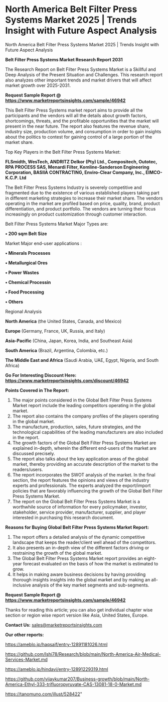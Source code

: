 # North America Belt Filter Press Systems Market 2025 | Trends Insight with Future Aspect Analysis
 North America Belt Filter Press Systems Market 2025 | Trends Insight with Future Aspect Analysis

<strong>Belt Filter Press Systems Market Research Report 2031</strong>

The Research Report on Belt Filter Press Systems Market is a Skillful and Deep Analysis of the Present Situation and Challenges. This research report also analyzes other important trends and market drivers that will affect market growth over 2025-2031.

<strong>Request Sample Report @ <a href=https://www.marketreportsinsights.com/sample/46942>https://www.marketreportsinsights.com/sample/46942</a></strong>

This Belt Filter Press Systems market report aims to provide all the participants and the vendors will all the details about growth factors, shortcomings, threats, and the profitable opportunities that the market will present in the near future. The report also features the revenue share, industry size, production volume, and consumption in order to gain insights about the politics to contest for gaining control of a large portion of the market share.

Top Key Players in the Belt Filter Press Systems Market:

<strong>FLSmidth, WesTech, ANDRITZ Delkor (Pty) Ltd., Compositech, Outotec, RPA PROCESS SAS, Menardi Filter, Komline-Sanderson Engineering Corporation, BASIIA CONTRACTING, Enviro-Clear Company, Inc., EIMCO-K.C.P. Ltd</strong>

The Belt Filter Press Systems Industry is severely competitive and fragmented due to the existence of various established players taking part in different marketing strategies to increase their market share. The vendors operating in the market are profiled based on price, quality, brand, product differentiation, and product portfolio. The vendors are turning their focus increasingly on product customization through customer interaction.

Belt Filter Press Systems Market Major Types are:

<strong>•  200 sqm Belt Size</strong>

Market Major end-user applications :

<strong>•  Minerals Processes

•  Metallurgical Ores

•  Power Wastes

•  Chemical Processin

•  Food Processing

•  Others</strong>

Regional Analysis

</u><strong><b>North America</b></strong> (the United States, Canada, and Mexico)

<strong><b>Europe </b></strong>(Germany, France, UK, Russia, and Italy)

<strong><b>Asia-Pacific</b></strong> (China, Japan, Korea, India, and Southeast Asia)

<strong><b>South America</b></strong> (Brazil, Argentina, Colombia, etc.)

<strong><b>The Middle East and Africa</b></strong> (Saudi Arabia, UAE, Egypt, Nigeria, and South Africa)

<strong>Go For Interesting Discount Here: <a href=https://www.marketreportsinsights.com/discount/46942>https://www.marketreportsinsights.com/discount/46942</a></strong>

<strong>Points Covered in The Report:</strong>
<ol>
  <li>The major points considered in the Global Belt Filter Press Systems Market report include the leading competitors operating in the global market.</li>
  <li>The report also contains the company profiles of the players operating in the global market.</li>
  <li>The manufacture, production, sales, future strategies, and the technological capabilities of the leading manufacturers are also included in the report.</li>
  <li>The growth factors of the Global Belt Filter Press Systems Market are explained in-depth, wherein the different end-users of the market are discussed precisely.</li>
  <li>The report also talks about the key application areas of the global market, thereby providing an accurate description of the market to the readers/users.</li>
  <li>The report incorporates the SWOT analysis of the market. In the final section, the report features the opinions and views of the industry experts and professionals. The experts analyzed the export/import policies that are favorably influencing the growth of the Global Belt Filter Press Systems Market.</li>
  <li>The report on the Global Belt Filter Press Systems Market is a worthwhile source of information for every policymaker, investor, stakeholder, service provider, manufacturer, supplier, and player interested in purchasing this research document.</li>
</ol>
<strong>Reasons for Buying Global Belt Filter Press Systems Market Report:</strong>

<ol>
  <li>The report offers a detailed analysis of the dynamic competitive landscape that keeps the reader/client well ahead of the competitors.</li>
  <li>It also presents an in-depth view of the different factors driving or restraining the growth of the global market.</li>
  <li>The Global Belt Filter Press Systems Market report provides an eight-year forecast evaluated on the basis of how the market is estimated to grow.</li>
  <li>It helps in making aware business decisions by having providing thorough insights insights into the global market and by making an all-inclusive analysis of the key market segments and sub-segments.</li>
</ol>
<strong>Request Sample Report @ <a href=https://www.marketreportsinsights.com/sample/46942>https://www.marketreportsinsights.com/sample/46942</a></strong>


Thanks for reading this article; you can also get individual chapter wise section or region wise report version like Asia, United States, Europe.

<strong>Contact Us:</strong>
sales@marketreportsinsights.com

<strong>Our other reports:</strong>

<a href=https://ameblo.jp/haqsaif/entry-12891181026.html>https://ameblo.jp/haqsaif/entry-12891181026.html</a>

<a href=https://github.com/Ishi78/Research/blob/main/North-America-Air-Medical-Services-Market.md>https://github.com/Ishi78/Research/blob/main/North-America-Air-Medical-Services-Market.md</a>

<a href=https://ameblo.jp/hindavi/entry-12891229319.html>https://ameblo.jp/hindavi/entry-12891229319.html</a>

<a href=https://github.com/vijaykumar207/Business-growth/blob/main/North-America-Ethyl-333-trifluoropyruvate-CAS-13081-18-0-Market.md>https://github.com/vijaykumar207/Business-growth/blob/main/North-America-Ethyl-333-trifluoropyruvate-CAS-13081-18-0-Market.md</a>

<a href=https://tanomuno.com/illust/528422>https://tanomuno.com/illust/528422</a>"
